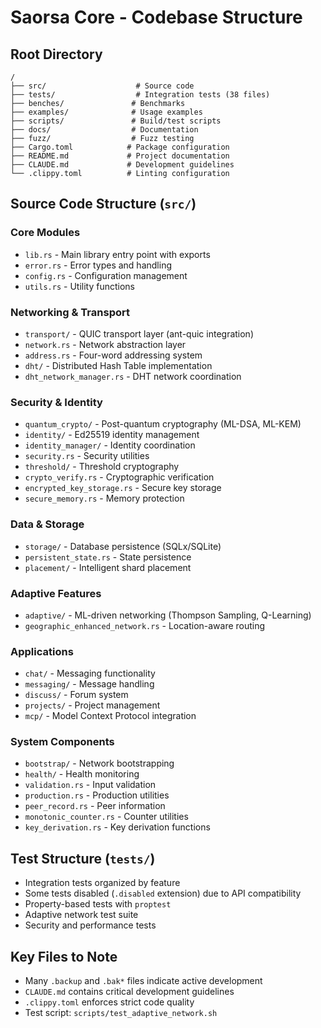 # Saorsa Core - Codebase Structure

## Root Directory
```
/
├── src/                    # Source code
├── tests/                  # Integration tests (38 files)
├── benches/               # Benchmarks
├── examples/              # Usage examples
├── scripts/               # Build/test scripts
├── docs/                  # Documentation
├── fuzz/                  # Fuzz testing
├── Cargo.toml            # Package configuration
├── README.md             # Project documentation
├── CLAUDE.md             # Development guidelines
└── .clippy.toml          # Linting configuration
```

## Source Code Structure (`src/`)

### Core Modules
- `lib.rs` - Main library entry point with exports
- `error.rs` - Error types and handling
- `config.rs` - Configuration management
- `utils.rs` - Utility functions

### Networking & Transport
- `transport/` - QUIC transport layer (ant-quic integration)
- `network.rs` - Network abstraction layer
- `address.rs` - Four-word addressing system
- `dht/` - Distributed Hash Table implementation
- `dht_network_manager.rs` - DHT network coordination

### Security & Identity
- `quantum_crypto/` - Post-quantum cryptography (ML-DSA, ML-KEM)
- `identity/` - Ed25519 identity management
- `identity_manager/` - Identity coordination
- `security.rs` - Security utilities
- `threshold/` - Threshold cryptography
- `crypto_verify.rs` - Cryptographic verification
- `encrypted_key_storage.rs` - Secure key storage
- `secure_memory.rs` - Memory protection

### Data & Storage
- `storage/` - Database persistence (SQLx/SQLite)
- `persistent_state.rs` - State persistence
- `placement/` - Intelligent shard placement

### Adaptive Features
- `adaptive/` - ML-driven networking (Thompson Sampling, Q-Learning)
- `geographic_enhanced_network.rs` - Location-aware routing

### Applications
- `chat/` - Messaging functionality
- `messaging/` - Message handling
- `discuss/` - Forum system
- `projects/` - Project management
- `mcp/` - Model Context Protocol integration

### System Components
- `bootstrap/` - Network bootstrapping
- `health/` - Health monitoring
- `validation.rs` - Input validation
- `production.rs` - Production utilities
- `peer_record.rs` - Peer information
- `monotonic_counter.rs` - Counter utilities
- `key_derivation.rs` - Key derivation functions

## Test Structure (`tests/`)
- Integration tests organized by feature
- Some tests disabled (`.disabled` extension) due to API compatibility
- Property-based tests with `proptest`
- Adaptive network test suite
- Security and performance tests

## Key Files to Note
- Many `.backup` and `.bak*` files indicate active development
- `CLAUDE.md` contains critical development guidelines
- `.clippy.toml` enforces strict code quality
- Test script: `scripts/test_adaptive_network.sh`
